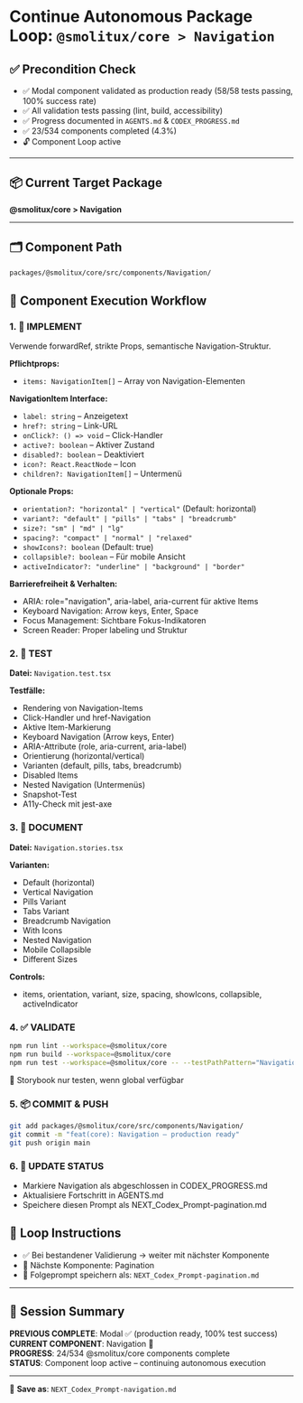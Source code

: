 # Continue Autonomous Package Loop: `@smolitux/core > Navigation`

## ✅ Precondition Check

- ✅ Modal component validated as production ready (58/58 tests passing, 100% success rate)
- ✅ All validation tests passing (lint, build, accessibility)
- ✅ Progress documented in `AGENTS.md` & `CODEX_PROGRESS.md`
- ✅ 23/534 components completed (4.3%)
- 🔓 Component Loop active

---

## 📦 Current Target Package
**@smolitux/core > Navigation**

---

## 🗂️ Component Path

```bash
packages/@smolitux/core/src/components/Navigation/
```

## 🔁 Component Execution Workflow

### 1. 🧱 IMPLEMENT

Verwende forwardRef, strikte Props, semantische Navigation-Struktur.

**Pflichtprops:**
- `items: NavigationItem[]` – Array von Navigation-Elementen

**NavigationItem Interface:**
- `label: string` – Anzeigetext
- `href?: string` – Link-URL
- `onClick?: () => void` – Click-Handler
- `active?: boolean` – Aktiver Zustand
- `disabled?: boolean` – Deaktiviert
- `icon?: React.ReactNode` – Icon
- `children?: NavigationItem[]` – Untermenü

**Optionale Props:**
- `orientation?: "horizontal" | "vertical"` (Default: horizontal)
- `variant?: "default" | "pills" | "tabs" | "breadcrumb"`
- `size?: "sm" | "md" | "lg"`
- `spacing?: "compact" | "normal" | "relaxed"`
- `showIcons?: boolean` (Default: true)
- `collapsible?: boolean` – Für mobile Ansicht
- `activeIndicator?: "underline" | "background" | "border"`

**Barrierefreiheit & Verhalten:**
- ARIA: role="navigation", aria-label, aria-current für aktive Items
- Keyboard Navigation: Arrow keys, Enter, Space
- Focus Management: Sichtbare Fokus-Indikatoren
- Screen Reader: Proper labeling und Struktur

### 2. 🧪 TEST

**Datei:** `Navigation.test.tsx`

**Testfälle:**
- Rendering von Navigation-Items
- Click-Handler und href-Navigation
- Aktive Item-Markierung
- Keyboard Navigation (Arrow keys, Enter)
- ARIA-Attribute (role, aria-current, aria-label)
- Orientierung (horizontal/vertical)
- Varianten (default, pills, tabs, breadcrumb)
- Disabled Items
- Nested Navigation (Untermenüs)
- Snapshot-Test
- A11y-Check mit jest-axe

### 3. 📖 DOCUMENT

**Datei:** `Navigation.stories.tsx`

**Varianten:**
- Default (horizontal)
- Vertical Navigation
- Pills Variant
- Tabs Variant
- Breadcrumb Navigation
- With Icons
- Nested Navigation
- Mobile Collapsible
- Different Sizes

**Controls:**
- items, orientation, variant, size, spacing, showIcons, collapsible, activeIndicator

### 4. ✅ VALIDATE

```bash
npm run lint --workspace=@smolitux/core
npm run build --workspace=@smolitux/core
npm run test --workspace=@smolitux/core -- --testPathPattern="Navigation"
```

📌 Storybook nur testen, wenn global verfügbar

### 5. 📦 COMMIT & PUSH

```bash
git add packages/@smolitux/core/src/components/Navigation/
git commit -m "feat(core): Navigation – production ready"
git push origin main
```

### 6. 🧾 UPDATE STATUS

- Markiere Navigation als abgeschlossen in CODEX_PROGRESS.md
- Aktualisiere Fortschritt in AGENTS.md
- Speichere diesen Prompt als NEXT_Codex_Prompt-pagination.md

## 🔄 Loop Instructions

- ✅ Bei bestandener Validierung → weiter mit nächster Komponente
- 🔁 Nächste Komponente: Pagination
- 📁 Folgeprompt speichern als: `NEXT_Codex_Prompt-pagination.md`

---

## 📄 Session Summary

**PREVIOUS COMPLETE**: Modal ✅ (production ready, 100% test success)  
**CURRENT COMPONENT**: Navigation 🔄  
**PROGRESS**: 24/534 @smolitux/core components complete  
**STATUS**: Component loop active – continuing autonomous execution

---

📁 **Save as**: `NEXT_Codex_Prompt-navigation.md`
